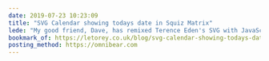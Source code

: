 ```yaml
---
date: 2019-07-23 10:23:09
title: "SVG Calendar showing todays date in Squiz Matrix"
lede: "My good friend, Dave, has remixed Terence Eden's SVG with JavaScript calendar icon to be powered by keywords in Matrix (a CMS developed by Squiz)."
bookmark_of: https://letorey.co.uk/blog/svg-calendar-showing-todays-date
posting_method: https://omnibear.com
---
```


